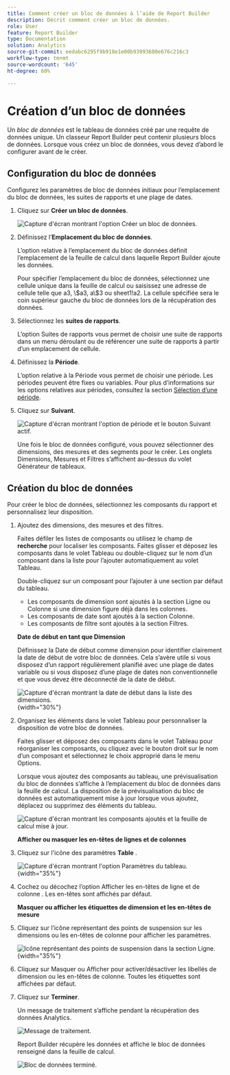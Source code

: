 ```yaml
---
title: Comment créer un bloc de données à l’aide de Report Builder
description: Décrit comment créer un bloc de données.
role: User
feature: Report Builder
type: Documentation
solution: Analytics
source-git-commit: eedabc6295f9b918e1e00b93993680e676c216c3
workflow-type: tm+mt
source-wordcount: '645'
ht-degree: 60%

---
```


# Création dʼun bloc de données

Un *bloc de données* est le tableau de données créé par une requête de données unique. Un classeur Report Builder peut contenir plusieurs blocs de données. Lorsque vous créez un bloc de données, vous devez dʼabord le configurer avant de le créer.

## Configuration du bloc de données

Configurez les paramètres de bloc de données initiaux pour l’emplacement du bloc de données, les suites de rapports et une plage de dates.

1. Cliquez sur **Créer un bloc de données**.

   ![Capture d&#39;écran montrant l&#39;option Créer un bloc de données.](./assets/create_db.png)

1. Définissez lʼ&#x200B;**Emplacement du bloc de données**.

   Lʼoption relative à lʼemplacement du bloc de données définit lʼemplacement de la feuille de calcul dans laquelle Report Builder ajoute les données.

   Pour spécifier lʼemplacement du bloc de données, sélectionnez une cellule unique dans la feuille de calcul ou saisissez une adresse de cellule telle que a3, \\\$a3, a\\$3 ou sheet1!a2. La cellule spécifiée sera le coin supérieur gauche du bloc de données lors de la récupération des données.

1. Sélectionnez les **suites de rapports**.

   L’option Suites de rapports vous permet de choisir une suite de rapports dans un menu déroulant ou de référencer une suite de rapports à partir d’un emplacement de cellule.

1. Définissez la **Période**.

   Lʼoption relative à la Période vous permet de choisir une période. Les périodes peuvent être fixes ou variables. Pour plus dʼinformations sur les options relatives aux périodes, consultez la section [Sélection dʼune période](select-date-range.md).

1. Cliquez sur **Suivant**.

   ![Capture d&#39;écran montrant l&#39;option de période et le bouton Suivant actif.](./assets/choose_date_data_view3.png)

   Une fois le bloc de données configuré, vous pouvez sélectionner des dimensions, des mesures et des segments pour le créer. Les onglets Dimensions, Mesures et Filtres sʼaffichent au-dessus du volet Générateur de tableaux.

## Création du bloc de données

Pour créer le bloc de données, sélectionnez les composants du rapport et personnalisez leur disposition.

1. Ajoutez des dimensions, des mesures et des filtres.

   Faites défiler les listes de composants ou utilisez le champ de **recherche** pour localiser les composants. Faites glisser et déposez les composants dans le volet Tableau ou double-cliquez sur le nom dʼun composant dans la liste pour lʼajouter automatiquement au volet Tableau.

   Double-cliquez sur un composant pour lʼajouter à une section par défaut du tableau.

   - Les composants de dimension sont ajoutés à la section Ligne ou Colonne si une dimension figure déjà dans les colonnes.
   - Les composants de date sont ajoutés à la section Colonne.
   - Les composants de filtre sont ajoutés à la section Filtres.

   **Date de début en tant que Dimension**

   Définissez la Date de début comme dimension pour identifier clairement la date de début de votre bloc de données. Cela s’avère utile si vous disposez d’un rapport régulièrement planifié avec une plage de dates variable ou si vous disposez d’une plage de dates non conventionnelle et que vous devez être déconnecté de la date de début.

   ![Capture d&#39;écran montrant la date de début dans la liste des dimensions.](./assets/start-date-dimension.png){width="30%"}

1. Organisez les éléments dans le volet Tableau pour personnaliser la disposition de votre bloc de données.

   Faites glisser et déposez des composants dans le volet Tableau pour réorganiser les composants, ou cliquez avec le bouton droit sur le nom dʼun composant et sélectionnez le choix approprié dans le menu Options.

   Lorsque vous ajoutez des composants au tableau, une prévisualisation du bloc de données sʼaffiche à lʼemplacement du bloc de données dans la feuille de calcul. La disposition de la prévisualisation du bloc de données est automatiquement mise à jour lorsque vous ajoutez, déplacez ou supprimez des éléments du tableau.

   ![Capture d&#39;écran montrant les composants ajoutés et la feuille de calcul mise à jour.](./assets/image10.png)

   **Afficher ou masquer les en-têtes de lignes et de colonnes**

1. Cliquez sur l&#39;icône des paramètres **Table** .

   ![Capture d&#39;écran montrant l&#39;option Paramètres du tableau.](./assets/table-settings.png){width="35%"}

1. Cochez ou décochez l’option Afficher les en-têtes de ligne et de colonne . Les en-têtes sont affichés par défaut.

   **Masquer ou afficher les étiquettes de dimension et les en-têtes de mesure**

1. Cliquez sur l’icône représentant des points de suspension sur les dimensions ou les en-têtes de colonne pour afficher les paramètres.

   ![Icône représentant des points de suspension dans la section Ligne.](./assets/row-heading.png){width="35%"}

1. Cliquez sur Masquer ou Afficher pour activer/désactiver les libellés de dimension ou les en-têtes de colonne. Toutes les étiquettes sont affichées par défaut.

1. Cliquez sur **Terminer**.

   Un message de traitement sʼaffiche pendant la récupération des données Analytics.

   ![Message de traitement.](./assets/image11.png)

   Report Builder récupère les données et affiche le bloc de données renseigné dans la feuille de calcul.

   ![Bloc de données terminé.](./assets/image12.png)
